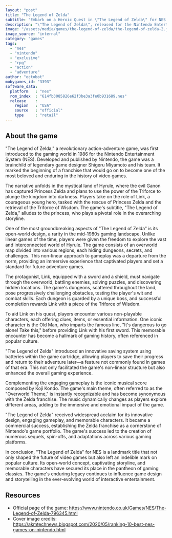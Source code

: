 ```yaml
---
layout: "post"
title: "The Legend of Zelda"
subtitle: "Embark on a Heroic Quest in \"The Legend of Zelda\" for NES."
description: "\"The Legend of Zelda\", released for the Nintendo Entertainment System (NES) in 1986, is an iconic action-adventure game that introduces players to the mythical land of Hyrule. Developed and published by Nintendo, the game follows the protagonist Link as he sets out to rescue Princess Zelda and thwart the evil plans of the antagonist Ganon. With its groundbreaking open-world design, innovative gameplay mechanics, and memorable soundtrack, \"The Legend of Zelda\" laid the foundation for future generations of adventure games and became a cornerstone of gaming history."
image: "/assets/media/games/the-legend-of-zelda/the-legend-of-zelda-2.jpg"
image_source: "internal"
category: "games"
tags:
  - "nes"
  - "nintendo"
  - "exclusive"
  - "rpg"
  - "action"
  - "adventure"
author: "octobot"
mobygames_id: "3393"
software_data:
  platform   : "nes"
  rom_index  : "614fb3085826e62f3be3a3fe0b931689.nes"
  release    :
    region   : "USA"
    source   : "official"
    type     : "retail"
---
```


## About the game

"The Legend of Zelda," a revolutionary action-adventure game, was first introduced to the gaming world in 1986 for the Nintendo Entertainment System (NES). Developed and published by Nintendo, the game was a brainchild of legendary game designer Shigeru Miyamoto and his team. It marked the beginning of a franchise that would go on to become one of the most beloved and enduring in the history of video games.

The narrative unfolds in the mystical land of Hyrule, where the evil Ganon has captured Princess Zelda and plans to use the power of the Triforce to plunge the kingdom into darkness. Players take on the role of Link, a courageous young hero, tasked with the rescue of Princess Zelda and the retrieval of the Triforce of Wisdom. The game's subtitle, "The Legend of Zelda," alludes to the princess, who plays a pivotal role in the overarching storyline.

One of the most groundbreaking aspects of "The Legend of Zelda" is its open-world design, a rarity in the mid-1980s gaming landscape. Unlike linear games of the time, players were given the freedom to explore the vast and interconnected world of Hyrule. The game consists of an overworld map divided into various regions, each hiding dungeons, secrets, and challenges. This non-linear approach to gameplay was a departure from the norm, providing an immersive experience that captivated players and set a standard for future adventure games.

The protagonist, Link, equipped with a sword and a shield, must navigate through the overworld, battling enemies, solving puzzles, and discovering hidden locations. The game's dungeons, scattered throughout the land, pose progressively challenging obstacles, testing the player's wit and combat skills. Each dungeon is guarded by a unique boss, and successful completion rewards Link with a piece of the Triforce of Wisdom.

To aid Link on his quest, players encounter various non-playable characters, each offering clues, items, or essential information. One iconic character is the Old Man, who imparts the famous line, "It's dangerous to go alone! Take this," before providing Link with his first sword. This memorable encounter has become a hallmark of gaming history, often referenced in popular culture.

"The Legend of Zelda" introduced an innovative saving system using batteries within the game cartridge, allowing players to save their progress and return to their adventure later—a feature not commonly found in games of that era. This not only facilitated the game's non-linear structure but also enhanced the overall gaming experience.

Complementing the engaging gameplay is the iconic musical score composed by Koji Kondo. The game's main theme, often referred to as the "Overworld Theme," is instantly recognizable and has become synonymous with the Zelda franchise. The music dynamically changes as players explore different areas, adding to the immersive and emotional impact of the game.

"The Legend of Zelda" received widespread acclaim for its innovative design, engaging gameplay, and memorable characters. It became a commercial success, establishing the Zelda franchise as a cornerstone of Nintendo's game portfolio. The game's success led to the creation of numerous sequels, spin-offs, and adaptations across various gaming platforms.

In conclusion, "The Legend of Zelda" for NES is a landmark title that not only shaped the future of video games but also left an indelible mark on popular culture. Its open-world concept, captivating storyline, and memorable characters have secured its place in the pantheon of gaming classics. The game's enduring legacy continues to influence game design and storytelling in the ever-evolving world of interactive entertainment.

## Resources

* Official page of the game: <https://www.nintendo.co.uk/Games/NES/The-Legend-of-Zelda-796345.html>
* Cover image credits: <https://akmtechnews.blogspot.com/2020/05/ranking-10-best-nes-games-on-nintendo.html>

